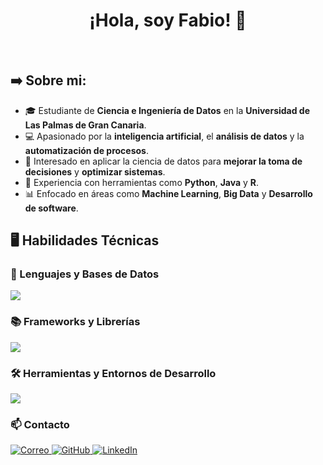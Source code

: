 <h1 align="center">¡Hola, soy Fabio! 👋</h1>
<br>

<h2>➡️ Sobre mi:</h2>
<p align="left">
  <ul>
    <li>🎓 Estudiante de <strong>Ciencia e Ingeniería de Datos</strong> en la <strong>Universidad de Las Palmas de Gran Canaria</strong>.</li>
    <li>💻 Apasionado por la <strong>inteligencia artificial</strong>, el <strong>análisis de datos</strong> y la <strong>automatización de procesos</strong>.</li>
    <li>🚀 Interesado en aplicar la ciencia de datos para <strong>mejorar la toma de decisiones</strong> y <strong>optimizar sistemas</strong>.</li>
    <li>🧩 Experiencia con herramientas como <strong>Python</strong>, <strong>Java</strong> y <strong>R</strong>.
    <li>📊 Enfocado en áreas como <strong>Machine Learning</strong>, <strong>Big Data</strong> y <strong>Desarrollo de software</strong>.</li>
  </ul>
</p>

## 🖥️ Habilidades Técnicas

### 🧩 Lenguajes y Bases de Datos  
<p align="left">  
<img src="https://go-skill-icons.vercel.app/api/icons?i=python,java,r,sqlite,oracle&perline=10" />  
</p>

### 📚 Frameworks y Librerías  
<p align="left">  
<img src="https://go-skill-icons.vercel.app/api/icons?i=numpy,pandas,matplotlib,plotly,scikitlearn,opencv&perline=10" />  
</p>

### 🛠 Herramientas y Entornos de Desarrollo  
<p align="left">
<img src="https://go-skill-icons.vercel.app/api/icons?i=idea,pycharm,vscode,git,github,anaconda,virtualbox,jupyter&perline=12" />
</p>

### 📫 Contacto  
<p align="left">
  <a href="mailto:fabionesta05@gmail.com">
    <img alt="Correo" src="https://img.shields.io/badge/Correo-fabionesta05@gmail.com-D14836?style=for-the-badge&logo=gmail&logoColor=white" />
  </a>
  <a href="https://github.com/tuusuario">
    <img alt="GitHub" src="https://img.shields.io/badge/GitHub-NestX10-181717?style=for-the-badge&logo=github&logoColor=white" />
  </a>
  <a href="https://www.linkedin.com/in/tuusuario">
    <img alt="LinkedIn" src="https://img.shields.io/badge/LinkedIn-fabionest-0A66C2?style=for-the-badge&logo=linkedin&logoColor=white" />
  </a>
</p>

